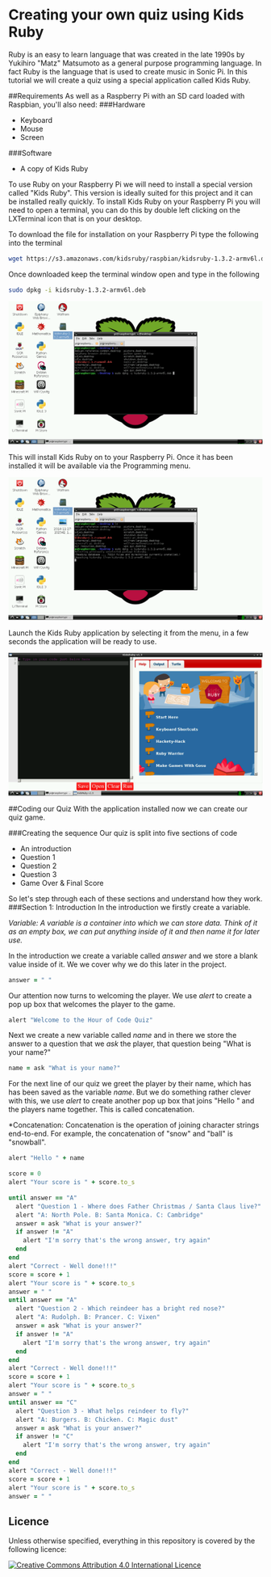 # Creating your own quiz using Kids Ruby

Ruby is an easy to learn language that was created in the late 1990s by Yukihiro "Matz" Matsumoto as a general purpose programming language. In fact Ruby is the language that is used to create music in Sonic Pi. In this tutorial we will create a quiz using a special application called Kids Ruby.

##Requirements
As well as a Raspberry Pi with an SD card loaded with Raspbian, you'll also need:
###Hardware
- Keyboard
- Mouse
- Screen

###Software
- A copy of Kids Ruby

To use Ruby on your Raspberry Pi we will need to install a special version called "Kids Ruby". This version is ideally suited for this project and it can be installed really quickly.
To install Kids Ruby on your Raspberry Pi you will need to open a terminal, you can do this by double left clicking on the LXTerminal icon that is on your desktop.

To download the file for installation on your Raspberry Pi type the following into the terminal

```Bash
wget https://s3.amazonaws.com/kidsruby/raspbian/kidsruby-1.3.2-armv6l.deb
```
Once downloaded keep the terminal window open and type in the following
```Bash
sudo dpkg -i kidsruby-1.3.2-armv6l.deb
```
![Image of the LXTerminal running the installation command](images/1.png)

This will install Kids Ruby on to your Raspberry Pi. Once it has been installed it will be available via the Programming menu.

![Image of the Raspberry Pi desktop highlighting the location of the Kids Ruby application](images/2.png)

Launch the Kids Ruby application by selecting it from the menu, in a few seconds the application will be ready to use.

![Image of Kids Ruby ready to use](images/4.png)

##Coding our Quiz
With the application installed now we can create our quiz game.

###Creating the sequence
Our quiz is split into five sections of code

- An introduction
- Question 1
- Question 2
- Question 3
- Game Over & Final Score

So let's step through each of these sections and understand how they work.
###Section 1: Introduction
In the introduction we firstly create a variable.

*Variable: A variable is a container into which we can store data. Think of it as an empty box, we can put anything inside of it and then name it for later use.*

In the introduction we create a variable called *answer* and we store a blank value inside of it. We we cover why we do this later in the project.

```Ruby
answer = " "
```
Our attention now turns to welcoming the player. We use *alert* to create a pop up box that welcomes the player to the game.

```Ruby
alert "Welcome to the Hour of Code Quiz"
```
Next we create a new variable called *name* and in there we store the answer to a question that we *ask* the player, that question being "What is your name?"

```Ruby
name = ask "What is your name?"
```
For the next line of our quiz we greet the player by their name, which has has been saved as the variable *name*. But we do something rather clever with this, we use *alert* to create another pop up box that joins "Hello " and the players name together. This is called concatenation.

*Concatenation: Concatenation is the operation of joining character strings end-to-end. For example, the concatenation of "snow" and "ball" is "snowball".

```Ruby
alert "Hello " + name
```


```Ruby
score = 0
alert "Your score is " + score.to_s
```
```Ruby
until answer == "A"
  alert "Question 1 - Where does Father Christmas / Santa Claus live?"
  alert "A: North Pole. B: Santa Monica. C: Cambridge"
  answer = ask "What is your answer?"
  if answer != "A"
    alert "I'm sorry that's the wrong answer, try again"
  end
end
alert "Correct - Well done!!!"
score = score + 1
alert "Your score is " + score.to_s
answer = " "
until answer == "A"
  alert "Question 2 - Which reindeer has a bright red nose?"
  alert "A: Rudolph. B: Prancer. C: Vixen"
  answer = ask "What is your answer?"
  if answer != "A"
    alert "I'm sorry that's the wrong answer, try again"
  end
end
alert "Correct - Well done!!!"
score = score + 1
alert "Your score is " + score.to_s
answer = " "
until answer == "C"
  alert "Question 3 - What helps reindeer to fly?"
  alert "A: Burgers. B: Chicken. C: Magic dust"
  answer = ask "What is your answer?"
  if answer != "C"
    alert "I'm sorry that's the wrong answer, try again"
  end
end
alert "Correct - Well done!!!"
score = score + 1
alert "Your score is " + score.to_s
answer = " "
```
## Licence

Unless otherwise specified, everything in this repository is covered by the following licence:

[![Creative Commons Attribution 4.0 International Licence](http://i.creativecommons.org/l/by-sa/4.0/88x31.png)](http://creativecommons.org/licenses/by-sa/4.0/)
